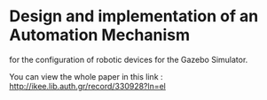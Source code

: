 # Design and implementation of an Automation Mechanism
for the configuration of robotic devices for the Gazebo
Simulator. 

You can view the whole paper in this link :
http://ikee.lib.auth.gr/record/330928?ln=el
